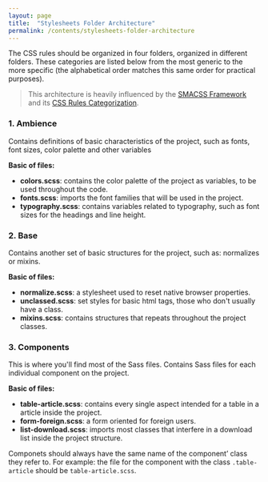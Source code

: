 ```yaml
---
layout: page
title:  "Stylesheets Folder Architecture"
permalink: /contents/stylesheets-folder-architecture
---
```


The CSS rules should be organized in four folders, organized in different folders. These categories are listed below from the most generic to the more specific (the alphabetical order matches this same order for practical purposes).

> This architecture is heavily influenced by the [SMACSS Framework](https://smacss.com) and its [CSS Rules Categorization](https://smacss.com/book/categorizing).

### 1\. Ambience

Contains definitions of basic characteristics of the project, such as fonts, font sizes, color palette and other variables

**Basic of files:**
- **colors.scss**: contains the color palette of the project as variables, to be used throughout the code.
- **fonts.scss**: imports the font families that will be used in the project.
- **typography.scss**: contains variables related to typography, such as font sizes for the headings and line height.

### 2\. Base

Contains another set of basic structures for the project, such as: normalizes or mixins.

**Basic of files:**
- **normalize.scss**: a stylesheet used to reset native browser properties.
- **unclassed.scss**: set styles for basic html tags, those who don't usually have a class.
- **mixins.scss**: contains structures that repeats throughout the project classes.

### 3\. Components

This is where you'll find most of the Sass files. Contains Sass files for each individual component on the project.

**Basic of files:**
- **table-article.scss**: contains every single aspect intended for a table in a article inside the project.
- **form-foreign.scss**: a form oriented for foreign users.
- **list-download.scss**: imports most classes that interfere in a download list inside the project structure.

Componets should always have the same name of the component’ class they refer to. For example: the file for the component with the class `.table-article` should be `table-article.scss`.